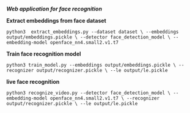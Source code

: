 ***Web application for face recognition***


**Extract embeddings from face dataset**

 `python3  extract_embeddings.py --dataset dataset \
	--embeddings output/embeddings.pickle \
	--detector face_detection_model \
	--embedding-model openface_nn4.small2.v1.t7`
	
**Train face recognition model**

`python3 train_model.py --embeddings output/embeddings.pickle \
	--recognizer output/recognizer.pickle \
	--le output/le.pickle`
	
**live face recognition**

`python3 recognize_video.py --detector face_detection_model \
	--embedding-model openface_nn4.small2.v1.t7 \
	--recognizer output/recognizer.pickle \
	--le output/le.pickle`
